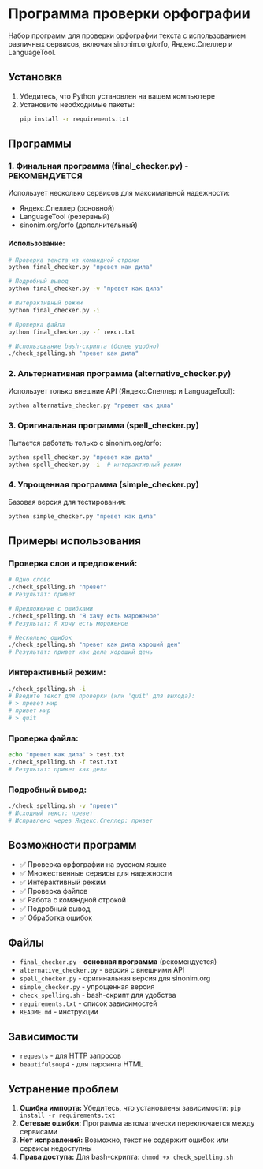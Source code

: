 # Программа проверки орфографии

Набор программ для проверки орфографии текста с использованием различных сервисов, включая sinonim.org/orfo, Яндекс.Спеллер и LanguageTool.

## Установка

1. Убедитесь, что Python установлен на вашем компьютере
2. Установите необходимые пакеты:
   ```bash
   pip install -r requirements.txt
   ```

## Программы

### 1. Финальная программа (final_checker.py) - РЕКОМЕНДУЕТСЯ

Использует несколько сервисов для максимальной надежности:
- Яндекс.Спеллер (основной)
- LanguageTool (резервный)  
- sinonim.org/orfo (дополнительный)

#### Использование:

```bash
# Проверка текста из командной строки
python final_checker.py "превет как дила"

# Подробный вывод
python final_checker.py -v "превет как дила" 

# Интерактивный режим
python final_checker.py -i

# Проверка файла
python final_checker.py -f текст.txt

# Использование bash-скрипта (более удобно)
./check_spelling.sh "превет как дила"
```

### 2. Альтернативная программа (alternative_checker.py)

Использует только внешние API (Яндекс.Спеллер и LanguageTool):

```bash
python alternative_checker.py "превет как дила"
```

### 3. Оригинальная программа (spell_checker.py)

Пытается работать только с sinonim.org/orfo:

```bash
python spell_checker.py "превет как дила"
python spell_checker.py -i  # интерактивный режим
```

### 4. Упрощенная программа (simple_checker.py)

Базовая версия для тестирования:

```bash
python simple_checker.py "превет как дила"
```

## Примеры использования

### Проверка слов и предложений:
```bash
# Одно слово
./check_spelling.sh "превет"
# Результат: привет

# Предложение с ошибками
./check_spelling.sh "Я хачу есть мароженое"
# Результат: Я хочу есть мороженое

# Несколько ошибок
./check_spelling.sh "превет как дила хароший ден"
# Результат: привет как дела хороший день
```

### Интерактивный режим:
```bash
./check_spelling.sh -i
# Введите текст для проверки (или 'quit' для выхода):
# > превет мир
# привет мир
# > quit
```

### Проверка файла:
```bash
echo "превет как дила" > test.txt
./check_spelling.sh -f test.txt
# Результат: привет как дела
```

### Подробный вывод:
```bash
./check_spelling.sh -v "превет"
# Исходный текст: превет
# Исправлено через Яндекс.Спеллер: привет
```

## Возможности программ

- ✅ Проверка орфографии на русском языке
- ✅ Множественные сервисы для надежности
- ✅ Интерактивный режим
- ✅ Проверка файлов
- ✅ Работа с командной строкой
- ✅ Подробный вывод
- ✅ Обработка ошибок

## Файлы

- `final_checker.py` - **основная программа** (рекомендуется)
- `alternative_checker.py` - версия с внешними API
- `spell_checker.py` - оригинальная версия для sinonim.org
- `simple_checker.py` - упрощенная версия
- `check_spelling.sh` - bash-скрипт для удобства
- `requirements.txt` - список зависимостей
- `README.md` - инструкции

## Зависимости

- `requests` - для HTTP запросов
- `beautifulsoup4` - для парсинга HTML

## Устранение проблем

1. **Ошибка импорта:** Убедитесь, что установлены зависимости: `pip install -r requirements.txt`
2. **Сетевые ошибки:** Программа автоматически переключается между сервисами
3. **Нет исправлений:** Возможно, текст не содержит ошибок или сервисы недоступны
4. **Права доступа:** Для bash-скрипта: `chmod +x check_spelling.sh`
